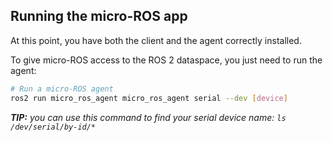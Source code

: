 ## Running the micro-ROS app

At this point, you have both the client and the agent correctly installed.

To give micro-ROS access to the ROS 2 dataspace, you just need to run the agent:

```bash
# Run a micro-ROS agent
ros2 run micro_ros_agent micro_ros_agent serial --dev [device]
```

***TIP:** you can use this command to find your serial device name: `ls /dev/serial/by-id/*`*